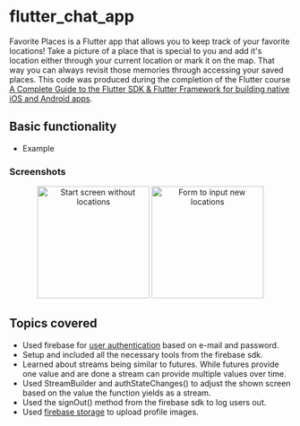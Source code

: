 # flutter_chat_app

Favorite Places is a Flutter app that allows you to keep track of your favorite locations! Take a picture of a place that is special to you and add it's location either through your current location or mark it on the map. That way you can always revisit those memories through accessing your saved places. This code was produced during the completion of the Flutter course [A Complete Guide to the Flutter SDK & Flutter Framework for building native iOS and Android apps](https://www.udemy.com/course/learn-flutter-dart-to-build-ios-android-apps/learn/lecture/37130436#overview).

## Basic functionality
- Example

### Screenshots 
<div align="center">
  <img src="empty_locations.png" alt="Start screen without locations" width="200"/>
  <img src="form_empty.png" alt="Form to input new locations" width="200"/>
</div>

## Topics covered 

- Used firebase for [user authentication](https://firebase.google.com/docs/auth/flutter/start) based on e-mail and password.
- Setup and included all the necessary tools from the firebase sdk.
- Learned about streams being similar to futures. While futures provide one value and are done a stream can provide multiple values over time.
- Used StreamBuilder and authStateChanges() to adjust the shown screen based on the value the function yields as a stream.
- Used the signOut() method from the firebase sdk to log users out.
- Used [firebase storage](https://firebase.google.com/docs/storage/flutter/start) to upload profile images.
